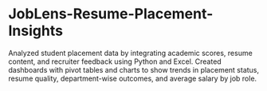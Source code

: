 # JobLens-Resume-Placement-Insights
Analyzed student placement data by integrating academic scores, resume content, and recruiter feedback using Python and Excel. Created dashboards with pivot tables and charts to show trends in placement status, resume quality, department-wise outcomes, and average salary by job role.

